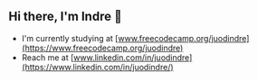 ## Hi there, I'm **Indre** 👋
+ I'm currently studying at [www.freecodecamp.org/juodindre](https://www.freecodecamp.org/juodindre) <br>
+ Reach me at [www.linkedin.com/in/juodindre](https://www.linkedin.com/in/juodindre/)



<!--
**juodindre/juodindre** is a ✨ _special_ ✨ repository because its `README.md` (this file) appears on your GitHub profile.
_+ I'm currently studying at [www.freecodecamp.org/juodindre](https://www.freecodecamp.org/juodindre)_ <br>
_+ I’m currently working on my personal website. Live preview: https://juodindre.github.io/portfolio-website_ <br> 

Here are some ideas to get you started:

- 🔭 I’m currently working on ...
- 🌱 I’m currently learning ...
- 👯 I’m looking to collaborate on ...
- 🤔 I’m looking for help with ...
- 💬 Ask me about ...
- 📫 How to reach me: ...
- 😄 Pronouns: ...
- ⚡ Fun fact: ...
-->
